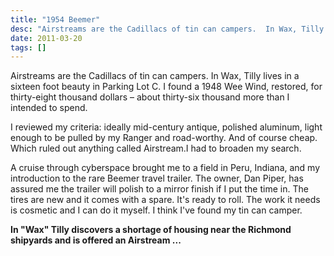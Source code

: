 ```yaml
---
title: "1954 Beemer"
desc: "Airstreams are the Cadillacs of tin can campers.  In Wax, Tilly lives in a sixteen foot beauty in Parking Lot C. I found a 1948 Wee Wind, restored, for thirty-eight thousand dollars -- about thirty-six thousand more than I intended to spend."
date: 2011-03-20
tags: []
---
```


Airstreams are the Cadillacs of tin can campers. In Wax, Tilly lives in a sixteen foot beauty in Parking Lot C. I found
a 1948 Wee Wind, restored, for thirty-eight thousand dollars – about thirty-six thousand more than I intended to spend.

I reviewed my criteria: ideally mid-century antique, polished aluminum, light enough to be pulled by my Ranger and
road-worthy. And of course cheap. Which ruled out anything called Airstream.I had to broaden my search.

A cruise through cyberspace brought me to a field in Peru, Indiana, and my introduction to the rare Beemer travel
trailer. The owner, Dan Piper, has assured me the trailer will polish to a mirror finish if I put the time in. The tires
are new and it comes with a spare. It's ready to roll. The work it needs is cosmetic and I can do it myself. I think
I've found my tin can camper.

**In "Wax" Tilly discovers a shortage of housing near the Richmond shipyards and is offered an Airstream ...**
